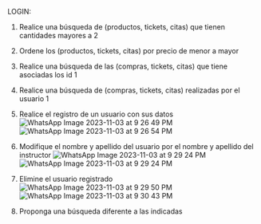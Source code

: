 LOGIN: 


1. Realice una búsqueda de (productos, tickets, citas) que tienen cantidades mayores a 2


2. Ordene los (productos, tickets, citas) por precio de menor a mayor


3. Realice una búsqueda de las (compras, tickets, citas) que tiene asociadas los id 1


4. Realice una búsqueda de (compras, tickets, citas) realizadas por el usuario 1


6. Realice el registro de un usuario con sus datos
![WhatsApp Image 2023-11-03 at 9 26 49 PM](https://github.com/lauravat/APIREACT/assets/112356807/bd5a78c8-2310-4f3d-aea9-5faa5f688e92)
![WhatsApp Image 2023-11-03 at 9 26 54 PM](https://github.com/lauravat/APIREACT/assets/112356807/85298f30-df34-4b3e-9f58-3bd27d8a5b7a)

7. Modifique el nombre y apellido del usuario por el nombre y apellido del instructor
![WhatsApp Image 2023-11-03 at 9 29 24 PM](https://github.com/lauravat/APIREACT/assets/112356807/38c43b87-cf10-49d1-9e47-e7f3188ff8f1)
![WhatsApp Image 2023-11-03 at 9 29 24 PM](https://github.com/lauravat/APIREACT/assets/112356807/9778e551-3ac8-4c90-a1f2-b15e753266ac)

8. Elimine el usuario registrado
![WhatsApp Image 2023-11-03 at 9 29 50 PM](https://github.com/lauravat/APIREACT/assets/112356807/d92ddcab-bcc0-478a-a93b-730b3afa09f2)
![WhatsApp Image 2023-11-03 at 9 30 43 PM](https://github.com/lauravat/APIREACT/assets/112356807/dfd52fa8-7987-4338-aeab-008c87d64e9a)

9. Proponga una búsqueda diferente a las indicadas

